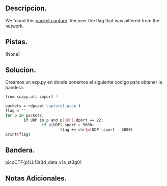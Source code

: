 ## Descripcion.
We found this [packet capture](https://jupiter.challenges.picoctf.org/static/b506393b6f9d53b94011df000c534759/capture.pcap). Recover the flag that was pilfered from the network.

## Pistas.
(None)

## Solucion.
Creamos un exp.py en donde ponemos el siguiente codigo para obtener la bandera.
``` bash
from scapy.all import *

packets = rdpcap('capture1.pcap')
flag = ""
for p in packets:
        if UDP in p and p[UDP].dport == 22:
                if p[UDP].sport > 5000:
                        flag += chr(p[UDP].sport - 5000)
print(flag)


```

## Bandera.
picoCTF{p1LLf3r3d_data_v1a_st3g0}

## Notas Adicionales.

